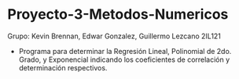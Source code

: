 # Proyecto-3-Metodos-Numericos
Grupo: Kevin Brennan, Edwar Gonzalez, Guillermo Lezcano 2IL121
- Programa para determinar la Regresión Lineal, Polinomial de 2do. Grado, y Exponencial indicando los coeficientes de correlación y determinación respectivos.
